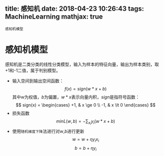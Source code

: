 title: 感知机
date: 2018-04-23 10:26:43
tags: MachineLearning
mathjax: true
---

```
感知机模型
```
<!-- more -->
# 感知机模型
感知机是二类分类的线性分类模型，输入为样本的特征向量，输出为样本类别，取+1和-1二值，属于判别模型。
* 输入空间到输出空间函数：
$$f(x) = sign(w*x + b)$$
其中$w$为权值，$b$为偏置，$w * x$表示向量内积，$sign$是指符号函数：
$$ sign(x) =
\begin{cases}
+1, & x \ge 0 \\
-1, & x \lt 0
\end{cases}
$$
* 损失函数
$$minL(w, b) = - \sum_{x_i}{y_i}(w * x + b)$$
* 使用`随机梯度下降`法进行对$w$,$b$进行更新
$$w = w + \eta{y_i}{x_i}$$
$$b = b + \eta{y_i}$$